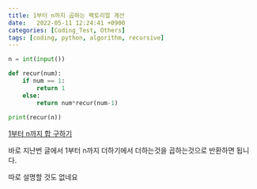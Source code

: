 ```yaml
---
title: 1부터 n까지 곱하는 팩토리얼 계산
date:   2022-05-11 12:24:41 +0900
categories: [Coding_Test, Others]
tags: [coding, python, algorithm, recursive]
---
```


```py
n = int(input())

def recur(num):
    if num == 1:
        return 1
    else:
        return num*recur(num-1)
        
print(recur(n))
```

[1부터 n까지 합 구하기](https://jeong-daniel.github.io/posts/1%EB%B6%80%ED%84%B0-n%EA%B9%8C%EC%A7%80-%ED%95%A9-%EA%B5%AC%ED%95%98%EA%B8%B0/)

바로 지난번 글에서 1부터 n까지 더하기에서 더하는것을 곱하는것으로 반환하면 됩니다.

따로 설명할 것도 없네요